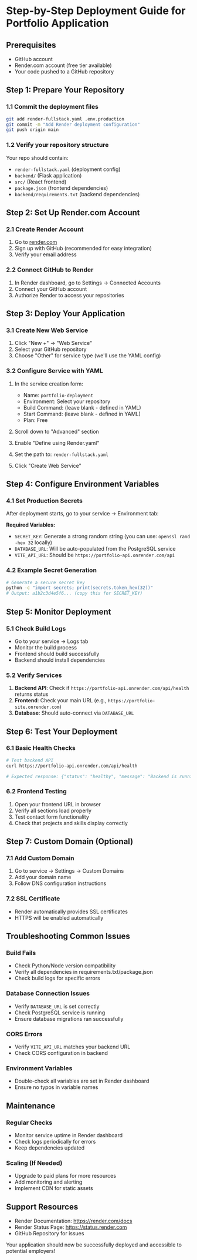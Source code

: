 # Step-by-Step Deployment Guide for Portfolio Application

## Prerequisites
- GitHub account
- Render.com account (free tier available)
- Your code pushed to a GitHub repository

## Step 1: Prepare Your Repository

### 1.1 Commit the deployment files
```bash
git add render-fullstack.yaml .env.production
git commit -m "Add Render deployment configuration"
git push origin main
```

### 1.2 Verify your repository structure
Your repo should contain:
- `render-fullstack.yaml` (deployment config)
- `backend/` (Flask application)
- `src/` (React frontend)
- `package.json` (frontend dependencies)
- `backend/requirements.txt` (backend dependencies)

## Step 2: Set Up Render.com Account

### 2.1 Create Render Account
1. Go to [render.com](https://render.com)
2. Sign up with GitHub (recommended for easy integration)
3. Verify your email address

### 2.2 Connect GitHub to Render
1. In Render dashboard, go to Settings → Connected Accounts
2. Connect your GitHub account
3. Authorize Render to access your repositories

## Step 3: Deploy Your Application

### 3.1 Create New Web Service
1. Click "New +" → "Web Service"
2. Select your GitHub repository
3. Choose "Other" for service type (we'll use the YAML config)

### 3.2 Configure Service with YAML
1. In the service creation form:
   - Name: `portfolio-deployment`
   - Environment: Select your repository
   - Build Command: (leave blank - defined in YAML)
   - Start Command: (leave blank - defined in YAML)
   - Plan: Free

2. Scroll down to "Advanced" section
3. Enable "Define using Render.yaml"
4. Set the path to: `render-fullstack.yaml`
5. Click "Create Web Service"

## Step 4: Configure Environment Variables

### 4.1 Set Production Secrets
After deployment starts, go to your service → Environment tab:

**Required Variables:**
- `SECRET_KEY`: Generate a strong random string (you can use: `openssl rand -hex 32` locally)
- `DATABASE_URL`: Will be auto-populated from the PostgreSQL service
- `VITE_API_URL`: Should be `https://portfolio-api.onrender.com/api`

### 4.2 Example Secret Generation
```bash
# Generate a secure secret key
python -c "import secrets; print(secrets.token_hex(32))"
# Output: a1b2c3d4e5f6... (copy this for SECRET_KEY)
```

## Step 5: Monitor Deployment

### 5.1 Check Build Logs
- Go to your service → Logs tab
- Monitor the build process
- Frontend should build successfully
- Backend should install dependencies

### 5.2 Verify Services
1. **Backend API**: Check if `https://portfolio-api.onrender.com/api/health` returns status
2. **Frontend**: Check your main URL (e.g., `https://portfolio-site.onrender.com`)
3. **Database**: Should auto-connect via `DATABASE_URL`

## Step 6: Test Your Deployment

### 6.1 Basic Health Checks
```bash
# Test backend API
curl https://portfolio-api.onrender.com/api/health

# Expected response: {"status": "healthy", "message": "Backend is running"}
```

### 6.2 Frontend Testing
1. Open your frontend URL in browser
2. Verify all sections load properly
3. Test contact form functionality
4. Check that projects and skills display correctly

## Step 7: Custom Domain (Optional)

### 7.1 Add Custom Domain
1. Go to service → Settings → Custom Domains
2. Add your domain name
3. Follow DNS configuration instructions

### 7.2 SSL Certificate
- Render automatically provides SSL certificates
- HTTPS will be enabled automatically

## Troubleshooting Common Issues

### Build Fails
- Check Python/Node version compatibility
- Verify all dependencies in requirements.txt/package.json
- Check build logs for specific errors

### Database Connection Issues
- Verify `DATABASE_URL` is set correctly
- Check PostgreSQL service is running
- Ensure database migrations ran successfully

### CORS Errors
- Verify `VITE_API_URL` matches your backend URL
- Check CORS configuration in backend

### Environment Variables
- Double-check all variables are set in Render dashboard
- Ensure no typos in variable names

## Maintenance

### Regular Checks
- Monitor service uptime in Render dashboard
- Check logs periodically for errors
- Keep dependencies updated

### Scaling (If Needed)
- Upgrade to paid plans for more resources
- Add monitoring and alerting
- Implement CDN for static assets

## Support Resources
- Render Documentation: https://render.com/docs
- Render Status Page: https://status.render.com
- GitHub Repository for issues

Your application should now be successfully deployed and accessible to potential employers!
